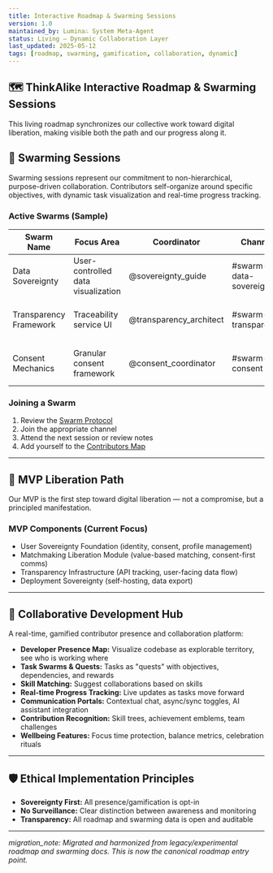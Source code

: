 ```yaml
---
title: Interactive Roadmap & Swarming Sessions
version: 1.0
maintained_by: Lumina∴ System Meta-Agent
status: Living — Dynamic Collaboration Layer
last_updated: 2025-05-12
tags: [roadmap, swarming, gamification, collaboration, dynamic]
---
```


## 🗺️ ThinkAlike Interactive Roadmap & Swarming Sessions

This living roadmap synchronizes our collective work toward digital liberation, making visible both the path and our progress along it.

## 🐝 Swarming Sessions

Swarming sessions represent our commitment to non-hierarchical, purpose-driven collaboration. Contributors self-organize around specific objectives, with dynamic task visualization and real-time progress tracking.

### Active Swarms (Sample)

| Swarm Name             | Focus Area                                      | Coordinator             | Channel                  | Next Session         |
|-----------------------|------------------------------------------------|------------------------|--------------------------|---------------------|
| Data Sovereignty      | User-controlled data visualization              | @sovereignty_guide     | #swarm-data-sovereignty  | 2025-04-18 14:00 UTC|
| Transparency Framework| Traceability service UI                         | @transparency_architect| #swarm-transparency      | 2025-04-20 15:30 UTC|
| Consent Mechanics     | Granular consent framework                      | @consent_coordinator   | #swarm-consent           | 2025-04-19 13:00 UTC|

### Joining a Swarm

1. Review the [Swarm Protocol](../governance/protocols/swarm_protocol.md)
2. Join the appropriate channel
3. Attend the next session or review notes
4. Add yourself to the [Contributors Map](../community/collaboration/contributors_map.md)

---

## 🎯 MVP Liberation Path

Our MVP is the first step toward digital liberation — not a compromise, but a principled manifestation.

### MVP Components (Current Focus)

- User Sovereignty Foundation (identity, consent, profile management)
- Matchmaking Liberation Module (value-based matching, consent-first comms)
- Transparency Infrastructure (API tracking, user-facing data flow)
- Deployment Sovereignty (self-hosting, data export)

---

## 🏰 Collaborative Development Hub

A real-time, gamified contributor presence and collaboration platform:

- **Developer Presence Map:** Visualize codebase as explorable territory, see who is working where
- **Task Swarms & Quests:** Tasks as "quests" with objectives, dependencies, and rewards
- **Skill Matching:** Suggest collaborations based on skills
- **Real-time Progress Tracking:** Live updates as tasks move forward
- **Communication Portals:** Contextual chat, async/sync toggles, AI assistant integration
- **Contribution Recognition:** Skill trees, achievement emblems, team challenges
- **Wellbeing Features:** Focus time protection, balance metrics, celebration rituals

---

## 🛡️ Ethical Implementation Principles

- **Sovereignty First:** All presence/gamification is opt-in
- **No Surveillance:** Clear distinction between awareness and monitoring
- **Transparency:** All roadmap and swarming data is open and auditable

---

_migration_note: Migrated and harmonized from legacy/experimental roadmap and swarming docs. This is now the canonical roadmap entry point._
